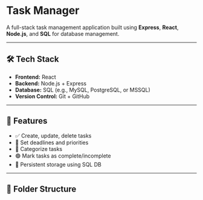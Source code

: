 # Task Manager

A full-stack task management application built using **Express**, **React**, **Node.js**, and **SQL** for database management.

---

## 🛠️ Tech Stack

- **Frontend:** React
- **Backend:** Node.js + Express
- **Database:** SQL (e.g., MySQL, PostgreSQL, or MSSQL)
- **Version Control:** Git + GitHub

---

## 🚀 Features

- ✅ Create, update, delete tasks
- 📅 Set deadlines and priorities
- 📂 Categorize tasks
- 🟢 Mark tasks as complete/incomplete
- 🧠 Persistent storage using SQL DB

---

## 📁 Folder Structure

